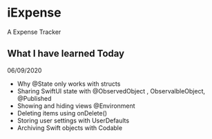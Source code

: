 # iExpense

A Expense Tracker

## What I have learned Today

06/09/2020

- Why @State only works with structs
- Sharing SwiftUI state with @ObservedObject , ObservalbleObject, @Published
- Showing and hiding views @Environment
- Deleting items using onDelete()
- Storing user settings with UserDefaults
- Archiving Swift objects with Codable
